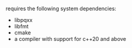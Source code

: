 requires the following system dependencies:
- libpqxx
- libfmt
- cmake
- a compiler with support for c++20 and above
